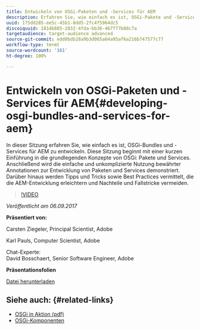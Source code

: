 ```yaml
---
title: Entwickeln von OSGi-Paketen und -Services für AEM
description: Erfahren Sie, wie einfach es ist, OSGi-Pakete und -Services für AEM zu entwickeln. Diese Sitzung beginnt mit einer kurzen Einführung in die grundlegenden Konzepte von OSGi.
uuid: 175dd285-ee5c-45b1-8dd5-2fc4f5964dc5
discoiquuid: 1814b885-2832-4fda-bb36-467f77b88c7a
targetaudience: target-audience advanced
source-git-commit: edd0bdb28a9b3d065a64a95af6a216b747577c77
workflow-type: tm+mt
source-wordcount: '161'
ht-degree: 100%

---
```


# Entwickeln von OSGi-Paketen und -Services für AEM{#developing-osgi-bundles-and-services-for-aem}

In dieser Sitzung erfahren Sie, wie einfach es ist, OSGi-Bundles und -Services für AEM zu entwickeln. Diese Sitzung beginnt mit einer kurzen Einführung in die grundlegenden Konzepte von OSGi: Pakete und Services. Anschließend wird die einfache und unkomplizierte Nutzung bewährter Annotationen zur Entwicklung von Paketen und Services demonstriert. Darüber hinaus werden Tipps und Tricks sowie Best Practices vermittelt, die die AEM-Entwicklung erleichtern und Nachteile und Fallstricke vermeiden.

>[!VIDEO](https://video.tv.adobe.com/v/19654/?quality=9)

*Veröffentlicht am 06.09.2017*

**Präsentiert von:**

Carsten Ziegeler, Principal Scientist, Adobe

Karl Pauls, Computer Scientist, Adobe

Chat-Experte:\
David Bosschaert, Senior Software Engineer, Adobe

**Präsentationsfolien**

[Datei herunterladen](assets/aem-gems-osgi-best-practices-090617.pdf)

## Siehe auch: {#related-links}

* [OSGi in Aktion (pdf)](https://manning-content.s3.amazonaws.com/download/9/86fba2b-2ea2-48cc-855d-39e06df49ceb/OSGIiAsamplech1.pdf)
* [OSGi-Komponenten](https://blog.osoco.de/2015/08/osgi-components-simply-simple-part-i/)